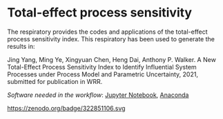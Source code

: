 # Total-effect process sensitivity

The respiratory provides the codes and applications of the total-effect process sensitivity index. This respiratory has been used to generate the results in: 

Jing Yang, Ming Ye, Xingyuan Chen, Heng Dai, Anthony P. Walker. A New Total-Effect Process Sensitivity Index to Identify Influential System Processes
under Process Model and Parametric Uncertainty, 2021, submitted for publication in WRR. 


*Software needed in the workflow*: [Jupyter Notebook](https://jupyter.org), [Anaconda](https://www.anaconda.com)


https://zenodo.org/badge/322851106.svg